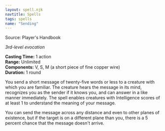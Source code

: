 ```yaml
---
layout: spell.njk
navtitle: Spells
tags: spells
name: "Sending"
---
```

Source: Player's Handbook

_3rd-level evocation_

**Casting Time:** 1 action  
**Range:** Unlimited  
**Components:** V, S, M (a short piece of fine copper wire)  
**Duration:** 1 round

You send a short message of twenty-five words or less to a creature with which you are familiar. The creature hears the message in its mind, recognizes you as the sender if it knows you, and can answer in a like manner immediately. The spell enables creatures with Intelligence scores of at least 1 to understand the meaning of your message.

You can send the message across any distance and even to other planes of existence, but if the target is on a different plane than you, there is a 5 percent chance that the message doesn't arrive.
